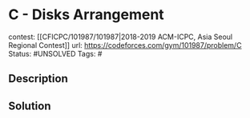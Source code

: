 # C - Disks Arrangement

contest: [[CFICPC/101987/101987|2018-2019 ACM-ICPC, Asia Seoul Regional Contest]]
url: https://codeforces.com/gym/101987/problem/C
Status: #UNSOLVED
Tags: #

## Description

## Solution

